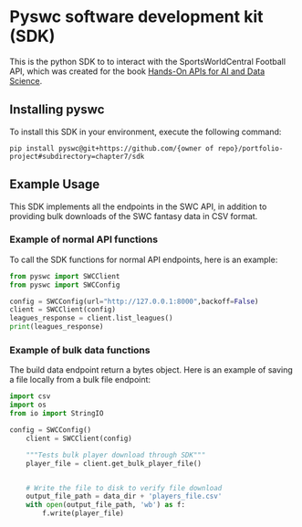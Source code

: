 # Pyswc software development kit (SDK)
This is the python SDK to to interact with the SportsWorldCentral Football API, which was created for the book [Hands-On APIs for AI and Data Science](https://hands-on-api-book.com).

## Installing pyswc

To install this SDK in your environment, execute the following command:

`pip install pyswc@git+https://github.com/{owner of repo}/portfolio-project#subdirectory=chapter7/sdk`

## Example Usage

This SDK implements all the endpoints in the SWC API, in addition to providing bulk downloads of the SWC fantasy data in CSV format.

### Example of normal API functions

To call the SDK functions for normal API endpoints, here is an example:

```python
from pyswc import SWCClient
from pyswc import SWCConfig

config = SWCConfig(url="http://127.0.0.1:8000",backoff=False)
client = SWCClient(config)    
leagues_response = client.list_leagues()
print(leagues_response)
```

### Example of bulk data functions

The build data endpoint return a bytes object. Here is an example of saving a file locally from a bulk file endpoint:

```python
import csv
import os
from io import StringIO

config = SWCConfig()
    client = SWCClient(config)    

    """Tests bulk player download through SDK"""
    player_file = client.get_bulk_player_file()


    # Write the file to disk to verify file download
    output_file_path = data_dir + 'players_file.csv'
    with open(output_file_path, 'wb') as f:
        f.write(player_file)
```
